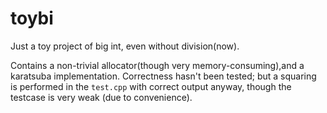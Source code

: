 # toybi
Just a toy project of big int, even without division(now).

Contains a non-trivial allocator(though very memory-consuming),and a karatsuba implementation. Correctness hasn't been tested; but a squaring is performed in the `test.cpp` with correct output anyway, though the testcase is very weak (due to convenience).
